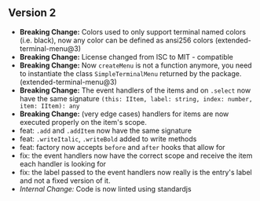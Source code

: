 ## Version 2

- **Breaking Change:** Colors used to only support terminal named colors (i.e. black), now any color can be defined as ansi256 colors (extended-terminal-menu@3)
- **Breaking Change:** License changed from ISC to MIT - compatible
- **Breaking Change:** Now `createMenu` is not a function anymore, you need to instantiate the class `SimpleTerminalMenu` returned by the package.(extended-terminal-menu@3)
- **Breaking Change:** The event handlers of the items and on `.select` now have the same signature `(this: IItem, label: string, index: number, item: IItem): any`
- **Breaking Change:** (very edge cases) handlers for items are now executed properly on the item's scope.
- feat: `.add` and `.addItem` now have the same signature
- feat: `.writeItalic`, `.writeBold` added to write methods
- feat: factory now accepts `before` and `after` hooks that allow for 
- fix: the event handlers now have the correct scope and receive the item each handler is looking for
- fix: the label passed to the event handlers now really is the entry's label and not a fixed version of it.
- _Internal Change:_ Code is now linted using standardjs